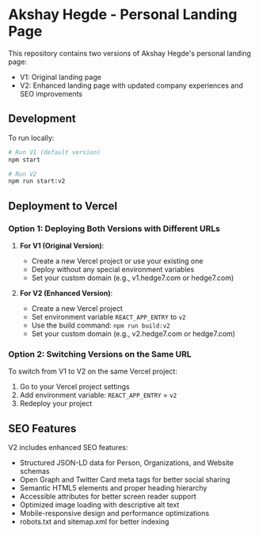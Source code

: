 # Akshay Hegde - Personal Landing Page

This repository contains two versions of Akshay Hegde's personal landing page:
- V1: Original landing page
- V2: Enhanced landing page with updated company experiences and SEO improvements

## Development

To run locally:

```bash
# Run V1 (default version)
npm start

# Run V2
npm run start:v2
```

## Deployment to Vercel

### Option 1: Deploying Both Versions with Different URLs

1. **For V1 (Original Version)**:
   - Create a new Vercel project or use your existing one
   - Deploy without any special environment variables
   - Set your custom domain (e.g., v1.hedge7.com or hedge7.com)

2. **For V2 (Enhanced Version)**:
   - Create a new Vercel project
   - Set environment variable `REACT_APP_ENTRY` to `v2`
   - Use the build command: `npm run build:v2`
   - Set your custom domain (e.g., v2.hedge7.com or hedge7.com)

### Option 2: Switching Versions on the Same URL

To switch from V1 to V2 on the same Vercel project:

1. Go to your Vercel project settings
2. Add environment variable: `REACT_APP_ENTRY` = `v2`
3. Redeploy your project

## SEO Features

V2 includes enhanced SEO features:
- Structured JSON-LD data for Person, Organizations, and Website schemas
- Open Graph and Twitter Card meta tags for better social sharing
- Semantic HTML5 elements and proper heading hierarchy
- Accessible attributes for better screen reader support
- Optimized image loading with descriptive alt text
- Mobile-responsive design and performance optimizations
- robots.txt and sitemap.xml for better indexing 